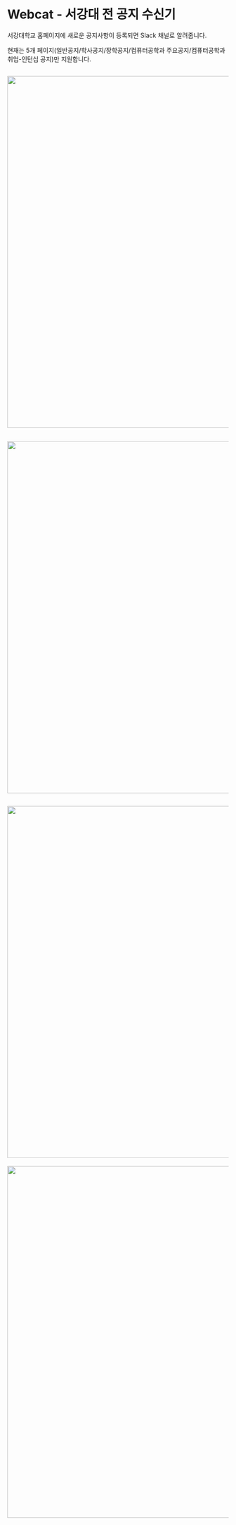 # Webcat - 서강대 전 공지 수신기
서강대학교 홈페이지에 새로운 공지사항이 등록되면 Slack 채널로 알려줍니다.

현재는 5개 페이지(일반공지/학사공지/장학공지/컴퓨터공학과 주요공지/컴퓨터공학과 취업-인턴십 공지)만 지원합니다.

<img width=800 src="https://user-images.githubusercontent.com/50395394/198818506-b791a431-f338-4d91-a3be-db8bb3ba08ec.png"></img>
---
<img width=800 src="https://user-images.githubusercontent.com/50395394/198818543-89b9eb1a-c11b-4dd1-99eb-06d9de4635ee.png"></img>
---
<img width=800 src="https://user-images.githubusercontent.com/50395394/198818579-46393eee-182c-49df-95f4-ab3bf881646c.png"></img>
---
<img width=800 src="https://user-images.githubusercontent.com/50395394/198818814-1a618993-af89-4638-bc83-a8cc8ff84219.png"></img>

